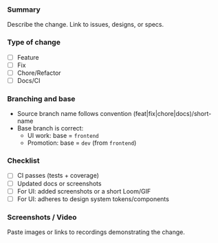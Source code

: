 ### Summary

Describe the change. Link to issues, designs, or specs.

### Type of change
- [ ] Feature
- [ ] Fix
- [ ] Chore/Refactor
- [ ] Docs/CI

### Branching and base
- Source branch name follows convention (feat|fix|chore|docs)/short-name
- Base branch is correct:
  - UI work: base = `frontend`
  - Promotion: base = `dev` (from `frontend`)

### Checklist
- [ ] CI passes (tests + coverage)
- [ ] Updated docs or screenshots
- [ ] For UI: added screenshots or a short Loom/GIF
- [ ] For UI: adheres to design system tokens/components

### Screenshots / Video

Paste images or links to recordings demonstrating the change.

<!-- backend-ci-coverage marker, used by automation -->

